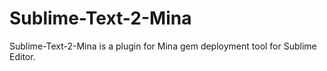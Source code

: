 Sublime-Text-2-Mina
===================

Sublime-Text-2-Mina is a plugin for Mina gem deployment tool for Sublime Editor.
